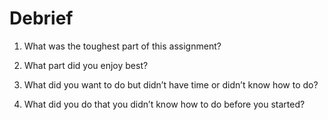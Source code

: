 # Debrief

1. What was the toughest part of this assignment?
1. What part did you enjoy best?
1. What did you want to do but didn’t have time or didn’t know how to do?
   
1. What did you do that you didn’t know how to do before you started?
